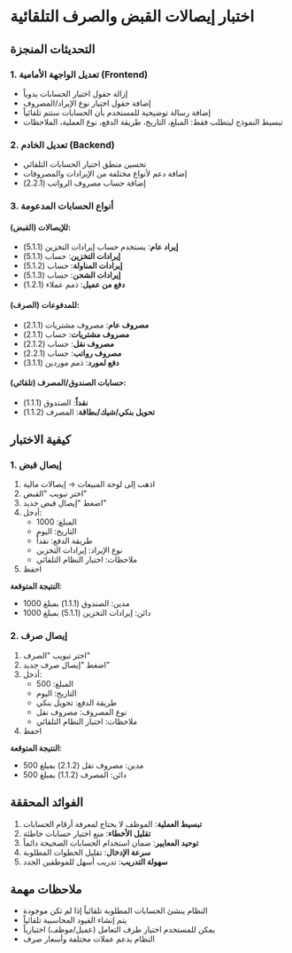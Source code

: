 # اختبار إيصالات القبض والصرف التلقائية

## التحديثات المنجزة

### 1. تعديل الواجهة الأمامية (Frontend)
- إزالة حقول اختيار الحسابات يدوياً
- إضافة حقول اختيار نوع الإيراد/المصروف
- إضافة رسالة توضيحية للمستخدم بأن الحسابات ستتم تلقائياً
- تبسيط النموذج ليتطلب فقط: المبلغ، التاريخ، طريقة الدفع، نوع العملية، الملاحظات

### 2. تعديل الخادم (Backend)
- تحسين منطق اختيار الحسابات التلقائي
- إضافة دعم لأنواع مختلفة من الإيرادات والمصروفات
- إضافة حساب مصروف الرواتب (2.2.1)

### 3. أنواع الحسابات المدعومة

#### للإيصالات (القبض):
- **إيراد عام**: يستخدم حساب إيرادات التخزين (5.1.1)
- **إيرادات التخزين**: حساب (5.1.1)
- **إيرادات المناولة**: حساب (5.1.2)
- **إيرادات الشحن**: حساب (5.1.3)
- **دفع من عميل**: ذمم عملاء (1.2.1)

#### للمدفوعات (الصرف):
- **مصروف عام**: مصروف مشتريات (2.1.1)
- **مصروف مشتريات**: حساب (2.1.1)
- **مصروف نقل**: حساب (2.1.2)
- **مصروف رواتب**: حساب (2.2.1)
- **دفع لمورد**: ذمم موردين (3.1.1)

#### حسابات الصندوق/المصرف (تلقائي):
- **نقداً**: الصندوق (1.1.1)
- **تحويل بنكي/شيك/بطاقة**: المصرف (1.1.2)

## كيفية الاختبار

### 1. إيصال قبض
1. اذهب إلى لوحة المبيعات → إيصالات مالية
2. اختر تبويب "القبض"
3. اضغط "إيصال قبض جديد"
4. أدخل:
   - المبلغ: 1000
   - التاريخ: اليوم
   - طريقة الدفع: نقداً
   - نوع الإيراد: إيرادات التخزين
   - ملاحظات: اختبار النظام التلقائي
5. احفظ

**النتيجة المتوقعة**: 
- مدين: الصندوق (1.1.1) بمبلغ 1000
- دائن: إيرادات التخزين (5.1.1) بمبلغ 1000

### 2. إيصال صرف
1. اختر تبويب "الصرف"
2. اضغط "إيصال صرف جديد"
3. أدخل:
   - المبلغ: 500
   - التاريخ: اليوم
   - طريقة الدفع: تحويل بنكي
   - نوع المصروف: مصروف نقل
   - ملاحظات: اختبار النظام التلقائي
4. احفظ

**النتيجة المتوقعة**:
- مدين: مصروف نقل (2.1.2) بمبلغ 500
- دائن: المصرف (1.1.2) بمبلغ 500

## الفوائد المحققة

1. **تبسيط العملية**: الموظف لا يحتاج لمعرفة أرقام الحسابات
2. **تقليل الأخطاء**: منع اختيار حسابات خاطئة
3. **توحيد المعايير**: ضمان استخدام الحسابات الصحيحة دائماً
4. **سرعة الإدخال**: تقليل الخطوات المطلوبة
5. **سهولة التدريب**: تدريب أسهل للموظفين الجدد

## ملاحظات مهمة

- النظام ينشئ الحسابات المطلوبة تلقائياً إذا لم تكن موجودة
- يتم إنشاء القيود المحاسبية تلقائياً
- يمكن للمستخدم اختيار طرف التعامل (عميل/موظف) اختيارياً
- النظام يدعم عملات مختلفة وأسعار صرف
